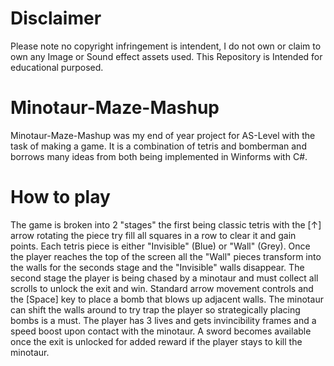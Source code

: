 # Disclaimer
Please note no copyright infringement is intendent, I do not own or claim to own any Image or Sound effect assets used.
This Repository is Intended for educational purposed.

# Minotaur-Maze-Mashup
Minotaur-Maze-Mashup was my end of year project for AS-Level with the task of making a game. It is a combination of tetris and bomberman and borrows many ideas from both being implemented in Winforms with C#.

# How to play
The game is broken into 2 "stages" the first being classic tetris with the [↑] arrow rotating the piece try fill all squares in a row to clear it and gain points.
Each tetris piece is either "Invisible" (Blue) or "Wall" (Grey). Once the player reaches the top of the screen all the "Wall" pieces transform into the walls for the seconds stage and the "Invisible" walls disappear.
The second stage the player is being chased by a minotaur and must collect all scrolls to unlock the exit and win. Standard arrow movement controls and the [Space] key to place a bomb that blows up adjacent walls.
The minotaur can shift the walls around to try trap the player so strategically placing bombs is a must. The player has 3 lives and gets invincibility frames and a speed boost upon contact with the minotaur.
A sword becomes available once the exit is unlocked for added reward if the player stays to kill the minotaur.